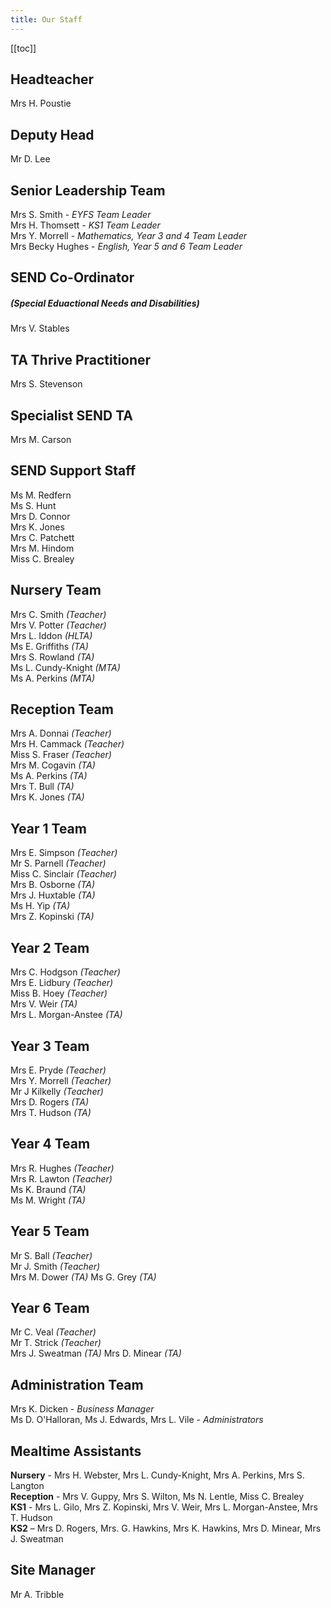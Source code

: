 ```yaml
---
title: Our Staff
---
```


[[toc]]

## Headteacher

Mrs H. Poustie

## Deputy Head

Mr D. Lee

## Senior Leadership Team

Mrs S. Smith - _EYFS Team Leader_  
Mrs H. Thomsett - _KS1 Team Leader_  
Mrs Y. Morrell - _Mathematics, Year 3 and 4 Team Leader_  
Mrs Becky Hughes - _English, Year 5 and 6 Team Leader_

## SEND Co-Ordinator

##### (Special Eduactional Needs and Disabilities)

Mrs V. Stables

## TA Thrive Practitioner

Mrs S. Stevenson

## Specialist SEND TA

Mrs M. Carson

## SEND Support Staff

Ms M. Redfern  
Ms S. Hunt  
Mrs D. Connor  
Mrs K. Jones  
Mrs C. Patchett  
Mrs M. Hindom  
Miss C. Brealey

## Nursery Team

Mrs C. Smith _(Teacher)_  
Mrs V. Potter _(Teacher)_  
Mrs L. Iddon _(HLTA)_  
Ms E. Griffiths _(TA)_  
Mrs S. Rowland _(TA)_  
Ms L. Cundy-Knight _(MTA)_  
Ms A. Perkins _(MTA)_

## Reception Team

Mrs A. Donnai _(Teacher)_  
Mrs H. Cammack _(Teacher)_  
Miss S. Fraser _(Teacher)_  
Mrs M. Cogavin _(TA)_  
Ms A. Perkins _(TA)_  
Mrs T. Bull _(TA)_  
Mrs K. Jones _(TA)_

## Year 1 Team

Mrs E. Simpson _(Teacher)_  
Mr S. Parnell _(Teacher)_  
Miss C. Sinclair _(Teacher)_  
Mrs B. Osborne _(TA)_  
Mrs J. Huxtable _(TA)_  
Ms H. Yip _(TA)_  
Mrs Z. Kopinski _(TA)_

## Year 2 Team

Mrs C. Hodgson _(Teacher)_  
Mrs E. Lidbury _(Teacher)_  
Miss B. Hoey _(Teacher)_  
Mrs V. Weir _(TA)_  
Mrs L. Morgan-Anstee _(TA)_

## Year 3 Team

Mrs E. Pryde _(Teacher)_  
Mrs Y. Morrell _(Teacher)_  
Mr J Kilkelly _(Teacher)_  
Mrs D. Rogers _(TA)_  
Mrs T. Hudson _(TA)_

## Year 4 Team

Mrs R. Hughes _(Teacher)_  
Mrs R. Lawton _(Teacher)_  
Ms K. Braund _(TA)_  
Ms M. Wright _(TA)_

## Year 5 Team

Mr S. Ball _(Teacher)_  
Mr J. Smith _(Teacher)_  
Mrs M. Dower _(TA)_
Ms G. Grey _(TA)_

## Year 6 Team

Mr C. Veal _(Teacher)_  
Mr T. Strick _(Teacher)_  
Mrs J. Sweatman _(TA)_
Mrs D. Minear _(TA)_

## Administration Team

Mrs K. Dicken - _Business Manager_  
Ms D. O'Halloran, Ms J. Edwards, Mrs L. Vile - _Administrators_

## Mealtime Assistants

**Nursery** - Mrs H. Webster, Mrs L. Cundy-Knight, Mrs A. Perkins, Mrs S. Langton  
**Reception** - Mrs V. Guppy, Mrs S. Wilton, Ms N. Lentle, Miss C. Brealey  
**KS1** - Mrs L. Gilo, Mrs Z. Kopinski, Mrs V. Weir, Mrs L. Morgan-Anstee, Mrs T. Hudson  
**KS2** – Mrs D. Rogers, Mrs. G. Hawkins, Mrs K. Hawkins, Mrs D. Minear, Mrs J. Sweatman

## Site Manager

Mr A. Tribble